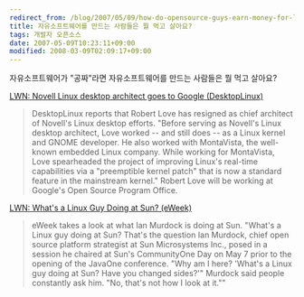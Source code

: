 ```yaml
---
redirect_from: /blog/2007/05/09/how-do-opensource-guys-earn-money-for-life/
title: 자유소프트웨어를 만드는 사람들은 뭘 먹고 살아요?
tags: 개발자 오픈소스
date: 2007-05-09T10:23:11+09:00
modified: 2008-03-09T02:09:17+09:00
---
```

자유소프트웨어가 "공짜"라면 자유소프트웨어를 만드는 사람들은 뭘 먹고 살아요?

[LWN: Novell Linux desktop architect goes to Google (DesktopLinux)](http://lwn.net/Articles/233473/)

> DesktopLinux reports that Robert Love has resigned as chief architect of Novell's Linux desktop efforts. "Before serving as Novell's Linux desktop architect, Love worked -- and still does -- as a Linux kernel and GNOME developer. He also worked with MontaVista, the well-known embedded Linux company. While working for MontaVista, Love spearheaded the project of improving Linux's real-time capabilities via a "preemptible kernel patch" that is now a standard feature in the mainstream kernel." Robert Love will be working at Google's Open Source Program Office.

[LWN: What's a Linux Guy Doing at Sun? (eWeek)](http://lwn.net/Articles/233485/rss)

> eWeek takes a look at what Ian Murdock is doing at Sun. "What's a Linux guy doing at Sun? That's the question Ian Murdock, chief open source platform strategist at Sun Microsystems Inc., posed in a session he chaired at Sun's CommunityOne Day on May 7 prior to the opening of the JavaOne conference. "Why am I here? 'What's a Linux guy doing at Sun? Have you changed sides?'" Murdock said people constantly ask him. "No, that's not how I look at it.""
